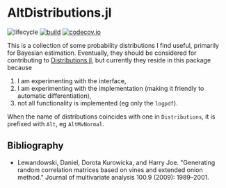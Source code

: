# AltDistributions.jl

![lifecycle](https://img.shields.io/badge/lifecycle-experimental-orange.svg)
[![build](https://github.com/tpapp/AltDistributions.jl/workflows/CI/badge.svg)](https://github.com/tpapp/AltDistributions.jl/actions?query=workflow%3ACI)
[![codecov.io](http://codecov.io/github/tpapp/AltDistributions.jl/coverage.svg?branch=master)](http://codecov.io/github/tpapp/AltDistributions.jl?branch=master)

This is a collection of some probability distributions I find useful, primarily for Bayesian estimation. Eventually, they should be considered for contributing to [Distributions.jl](https://github.com/JuliaStats/Distributions.jl), but currently they reside in this package because

1. I am experimenting with the interface,
2. I am experimenting with the implementation (making it friendly to automatic differentiation),
3. not all functionality is implemented (eg only the `logpdf`).

When the name of distributions coincides with one in `Distributions`, it is prefixed with `Alt`, eg `AltMvNormal`.

## Bibliography

- Lewandowski, Daniel, Dorota Kurowicka, and Harry Joe. "Generating random correlation matrices based on vines and extended onion method." Journal of multivariate analysis 100.9 (2009): 1989–2001.
